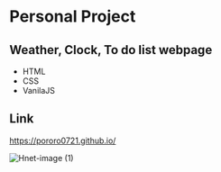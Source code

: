 # Personal Project
## Weather, Clock, To do list webpage

- HTML
- CSS
- VanilaJS


## Link
https://pororo0721.github.io/

![Hnet-image (1)](https://user-images.githubusercontent.com/79802132/149155442-83708b97-42c1-433d-9851-b2f2ce5344a8.gif)
